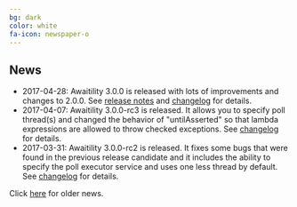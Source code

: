 ```yaml
---
bg: dark
color: white
fa-icon: newspaper-o
---
```

## News
* 2017-04-28: Awaitility 3.0.0 is released with lots of improvements and changes to 2.0.0. See [release notes](https://github.com/awaitility/awaitility/wiki/ReleaseNotes30) and [changelog](https://raw.githubusercontent.com/awaitility/awaitility/master/changelog.txt) for details.
* 2017-04-07: Awaitility 3.0.0-rc3 is released. It allows you to specify poll thread(s) and changed the behavior of "untilAsserted" so that lambda expressions are allowed to throw checked exceptions. See [changelog](https://raw.githubusercontent.com/awaitility/awaitility/master/changelog.txt) for details.
* 2017-03-31: Awaitility 3.0.0-rc2 is released. It fixes some bugs that were found in the previous release candidate and it includes the ability to specify the poll executor service and uses one less thread by default. See [changelog](https://raw.githubusercontent.com/awaitility/awaitility/master/changelog.txt) for details.

Click [here](https://github.com/jayway/awaitility/wiki/OldNews) for older news.
